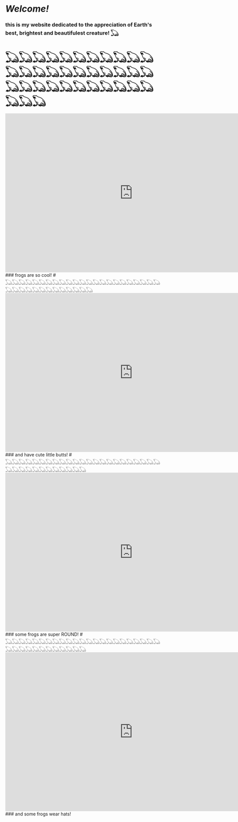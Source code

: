 # ***Welcome!***
###  this is my website dedicated to the appreciation of Earth's best, brightest and beautifulest creature! 𓆏
# 𓆏𓆏𓆏𓆏𓆏𓆏𓆏𓆏𓆏𓆏𓆏𓆏𓆏𓆏𓆏𓆏𓆏𓆏𓆏𓆏𓆏𓆏𓆏𓆏𓆏𓆏𓆏𓆏𓆏𓆏𓆏𓆏𓆏𓆏𓆏𓆏
<iframe width="800" height="500" src="https://www.youtube.com/embed/1dETo64bvJA" title="YouTube video player" frameborder="0" allow="accelerometer; autoplay; clipboard-write; encrypted-media; gyroscope; picture-in-picture; web-share" allowfullscreen></iframe>
### frogs are so cool!
# 𓆏𓆏𓆏𓆏𓆏𓆏𓆏𓆏𓆏𓆏𓆏𓆏𓆏𓆏𓆏𓆏𓆏𓆏𓆏𓆏𓆏𓆏𓆏𓆏𓆏𓆏𓆏𓆏𓆏𓆏𓆏𓆏𓆏𓆏𓆏𓆏
<iframe width="800" height="500" src="https://www.youtube.com/embed/XxPGjqf4OOo?controls=0" title="YouTube video player" frameborder="0" allow="accelerometer; autoplay; clipboard-write; encrypted-media; gyroscope; picture-in-picture; web-share" allowfullscreen></iframe>
### and have cute little butts!
# 𓆏𓆏𓆏𓆏𓆏𓆏𓆏𓆏𓆏𓆏𓆏𓆏𓆏𓆏𓆏𓆏𓆏𓆏𓆏𓆏𓆏𓆏𓆏𓆏𓆏𓆏𓆏𓆏𓆏𓆏𓆏𓆏𓆏𓆏𓆏
<iframe width="800" height="500" src="https://www.youtube.com/embed/nRA1leWSpbY?controls=0" title="YouTube video player" frameborder="0" allow="accelerometer; autoplay; clipboard-write; encrypted-media; gyroscope; picture-in-picture; web-share" allowfullscreen></iframe>
### some frogs are super ROUND!
# 𓆏𓆏𓆏𓆏𓆏𓆏𓆏𓆏𓆏𓆏𓆏𓆏𓆏𓆏𓆏𓆏𓆏𓆏𓆏𓆏𓆏𓆏𓆏𓆏𓆏𓆏𓆏𓆏𓆏𓆏𓆏𓆏𓆏𓆏𓆏
<iframe width="800" height="500" src="https://www.youtube.com/embed/qgAKTZOy_dg?controls=0" title="YouTube video player" frameborder="0" allow="accelerometer; autoplay; clipboard-write; encrypted-media; gyroscope; picture-in-picture; web-share" allowfullscreen></iframe>
### and some frogs wear hats!
